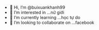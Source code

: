- 👋 Hi, I’m @buixuankhanh99
- 👀 I’m interested in ...nữ giới
- 🌱 I’m currently learning ...học tự do
- 💞️ I’m looking to collaborate on ...facebook

<!---
buixuankhanh99/buixuankhanh99 is a ✨ special ✨ repository because its `README.md` (this file) appears on your GitHub profile.
You can click the Preview link to take a look at your changes.
--->
